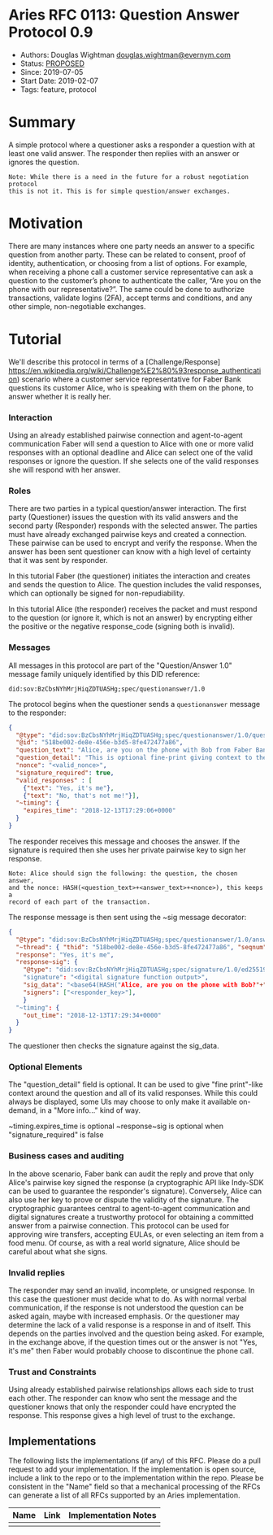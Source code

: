 # Aries RFC 0113: Question Answer Protocol 0.9

- Authors: Douglas Wightman <douglas.wightman@evernym.com>
- Status: [PROPOSED](/README.md#proposed)
- Since: 2019-07-05
- Start Date: 2019-02-07
- Tags: feature, protocol

# Summary

A simple protocol where a questioner asks a responder a question with at least one valid answer.  The responder then replies with an answer or ignores the question.

    Note: While there is a need in the future for a robust negotiation protocol
    this is not it. This is for simple question/answer exchanges.

# Motivation

There are many instances where one party needs an answer to a specific question from another party. These can be related to consent, proof of identity, authentication, or choosing from a list of options. For example, when receiving a phone call a customer service representative can ask a question to the customer’s phone to authenticate the caller, “Are you on the phone with our representative?”. The same could be done to authorize transactions, validate logins (2FA), accept terms and conditions, and any other simple, non-negotiable exchanges.

# Tutorial

We'll describe this protocol in terms of a [Challenge/Response] https://en.wikipedia.org/wiki/Challenge%E2%80%93response_authentication) scenario where a customer service representative for Faber Bank questions its customer Alice, who is speaking with them on the phone, to answer whether it is really her.

### Interaction

Using an already established pairwise connection and agent-to-agent communication Faber will send a question to Alice with one or more valid responses with an optional deadline and Alice can select one of the valid responses or ignore the question. If she selects one of the valid responses she will respond with her answer.


### Roles

There are two parties in a typical question/answer interaction. The first party (Questioner) issues the question with its valid answers and the second party (Responder) responds with the selected answer. The parties must have already exchanged pairwise keys and created a connection. These pairwise can be used to encrypt and verify the response. When the answer has been sent questioner can know with a high level of certainty that it was sent by responder.

In this tutorial Faber (the questioner) initiates the interaction and creates and sends the question to Alice. The question includes the valid responses, which can optionally be signed for non-repudiability.

In this tutorial Alice (the responder) receives the packet and must respond to the question (or ignore it, which is not an answer) by encrypting either the positive or the negative response_code (signing both is invalid).

### Messages

All messages in this protocol are part of the "Question/Answer 1.0" message family uniquely identified by this DID reference:

    did:sov:BzCbsNYhMrjHiqZDTUASHg;spec/questionanswer/1.0

The protocol begins when the questioner sends a `questionanswer` message to the responder:

```JSON
{
  "@type": "did:sov:BzCbsNYhMrjHiqZDTUASHg;spec/questionanswer/1.0/question",
  "@id": "518be002-de8e-456e-b3d5-8fe472477a86",
  "question_text": "Alice, are you on the phone with Bob from Faber Bank right now?",
  "question_detail": "This is optional fine-print giving context to the question and its various answers.",
  "nonce": "<valid_nonce>",
  "signature_required": true,
  "valid_responses" : [
    {"text": "Yes, it's me"},
    {"text": "No, that's not me!"}],
  "~timing": {
    "expires_time": "2018-12-13T17:29:06+0000"
  }
}
```

The responder receives this message and chooses the answer. If the signature is required then she uses her private pairwise key to sign  her response.

    Note: Alice should sign the following: the question, the chosen answer,
    and the nonce: HASH(<question_text>+<answer_text>+<nonce>), this keeps a
    record of each part of the transaction.

The response message is then sent using the ~sig message decorator:

```JSON
{
  "@type": "did:sov:BzCbsNYhMrjHiqZDTUASHg;spec/questionanswer/1.0/answer",
  "~thread": { "thid": "518be002-de8e-456e-b3d5-8fe472477a86", "seqnum": 0 },
  "response": "Yes, it's me",
  "response~sig": {
    "@type": "did:sov:BzCbsNYhMrjHiqZDTUASHg;spec/signature/1.0/ed25519Sha512_single"
    "signature": "<digital signature function output>",
    "sig_data": "<base64(HASH("Alice, are you on the phone with Bob?"+"Yes, it's me"+"<nonce>"))>",
    "signers": ["<responder_key>"],
    }
  "~timing": {
    "out_time": "2018-12-13T17:29:34+0000"
  }
}
```

The questioner then checks the signature against the sig_data.

### Optional Elements

The "question_detail" field is optional. It can be used to give "fine print"-like context around the question and all of its valid responses. While this could always be displayed, some UIs may choose to only make it available on-demand, in a "More info..." kind of way.

~timing.expires_time is optional
\~response~sig is optional when "signature_required" is false

### Business cases and auditing

In the above scenario, Faber bank can audit the reply and prove that only Alice's pairwise key signed the response  (a cryptographic API like Indy-SDK can be used to guarantee the responder's signature). Conversely, Alice can also use her key to prove or dispute the validity of the signature. The cryptographic guarantees central to agent-to-agent communication and digital signatures create a trustworthy protocol for obtaining a committed answer from a pairwise connection. This  protocol can be used for approving wire transfers, accepting EULAs, or even selecting an item from a food menu. Of course,  as with a real world signature, Alice should be careful about what she signs.

### Invalid replies

The responder may send an invalid, incomplete, or unsigned response. In this case the questioner must decide what to do. As with normal verbal communication, if the response is not understood the question can be asked again, maybe with increased emphasis. Or the questioner may determine the lack of a valid response is a response in and of itself. This depends on the parties involved and the question being asked. For example, in the exchange above, if the question times out or the answer is not "Yes, it's me" then Faber would probably choose to discontinue the phone call.

### Trust and Constraints

Using already established pairwise relationships allows each side to trust each other. The responder can know who sent the message and the questioner knows that only the responder could have encrypted the response. This response gives a high level of trust to the exchange.

## Implementations

The following lists the implementations (if any) of this RFC. Please do a pull request to add your implementation. If the implementation is open source, include a link to the repo or to the implementation within the repo. Please be consistent in the "Name" field so that a mechanical processing of the RFCs can generate a list of all RFCs supported by an Aries implementation.

Name | Link | Implementation Notes
--- | --- | ---
 |  |
